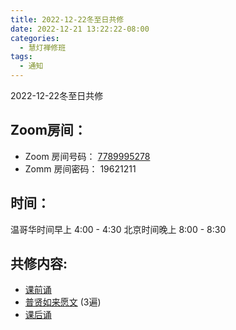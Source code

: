 ```yaml
---
title: 2022-12-22冬至日共修
date: 2022-12-21 13:22:22-08:00
categories:
  - 慧灯禅修班
tags:
  - 通知
---
```

2022-12-22冬至日共修

## Zoom房间：

-   Zoom 房间号码： [7789995278](https://us02web.zoom.us/j/7789995278?pwd=VjZmbWJFY2k2K0E5RVB2cTNIQmhqUT09)
-   Zomm 房间密码： 19621211

## 时间：

温哥华时间早上 4:00 - 4:30
北京时间晚上  8:00 - 8:30

## 共修内容:

- [课前诵](https://huidengchanxiu.net/hdv/v/keqian2022.mp4)
- [普贤如来愿文](https://huidengchanxiu.net/hdv/videos/%e6%99%ae%e8%b4%a4%e5%a6%82%e6%9d%a5%e6%84%bf%e6%96%87.mp4) (3遍)
- [课后诵](http://huidengchanxiu.net/hdv/videos/%E5%9B%9E%E5%90%91(2021%E7%89%88).mp4)
